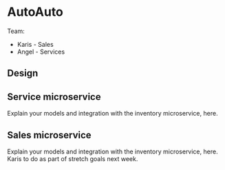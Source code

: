 # AutoAuto

Team:

* Karis - Sales
* Angel - Services

## Design

## Service microservice

Explain your models and integration with the inventory
microservice, here.

## Sales microservice

Explain your models and integration with the inventory
microservice, here.
Karis to do as part of stretch goals next week.
